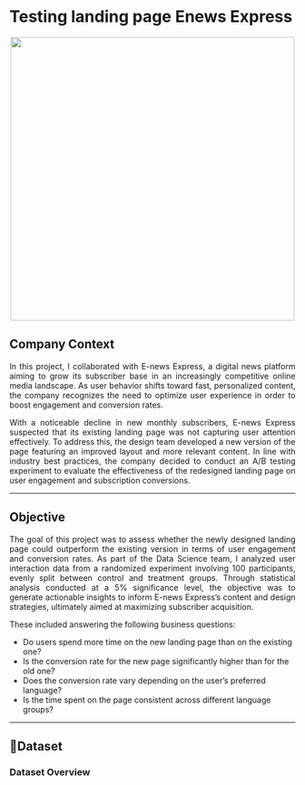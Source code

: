 # Testing landing page Enews Express

<p align="center">
  <img src="https://github.com/user-attachments/assets/eed18cf8-adae-4436-b3f5-b21d7f7120db" width="500"/>
</p>


## Company Context

<div align="justify">
  
In this project, I collaborated with E-news Express, a digital news platform aiming to grow its subscriber base in an increasingly competitive online media landscape. As user behavior shifts toward fast, personalized content, the company recognizes the need to optimize user experience in order to boost engagement and conversion rates.

With a noticeable decline in new monthly subscribers, E-news Express suspected that its existing landing page was not capturing user attention effectively. To address this, the design team developed a new version of the page featuring an improved layout and more relevant content. In line with industry best practices, the company decided to conduct an A/B testing experiment to evaluate the effectiveness of the redesigned landing page on user engagement and subscription conversions.

</div>

---

## Objective 

<div align="justify">
  
The goal of this project was to assess whether the newly designed landing page could outperform the existing version in terms of user engagement and conversion rates. As part of the Data Science team, I analyzed user interaction data from a randomized experiment involving 100 participants, evenly split between control and treatment groups. Through statistical analysis conducted at a 5% significance level, the objective was to generate actionable insights to inform E-news Express’s content and design strategies, ultimately aimed at maximizing subscriber acquisition. 

</div>

These included answering the following business questions:
- Do users spend more time on the new landing page than on the existing one?
- Is the conversion rate for the new page significantly higher than for the old one?
- Does the conversion rate vary depending on the user’s preferred language?
- Is the time spent on the page consistent across different language groups?

---
## 📂Dataset

### Dataset Overview


